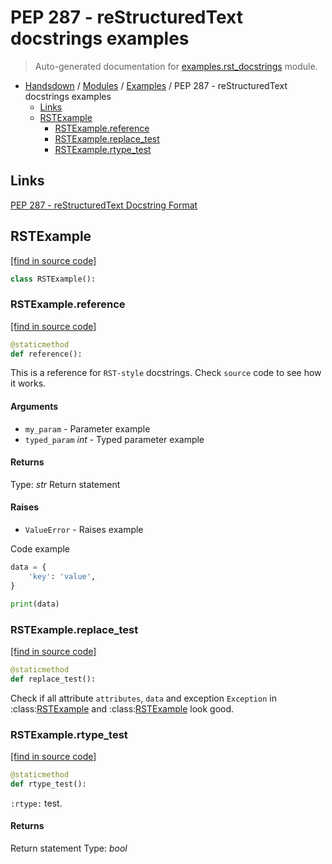 # PEP 287 - reStructuredText docstrings examples

> Auto-generated documentation for [examples.rst_docstrings](https://github.com/vemel/handsdown/blob/master/examples/rst_docstrings.py) module.

- [Handsdown](../README.md#-handsdown---python-documentation-generator) / [Modules](../MODULES.md#modules) / [Examples](index.md#examples) / PEP 287 - reStructuredText docstrings examples
    - [Links](#links)
    - [RSTExample](#rstexample)
        - [RSTExample.reference](#rstexamplereference)
        - [RSTExample.replace_test](#rstexamplereplace_test)
        - [RSTExample.rtype_test](#rstexamplertype_test)

## Links

[PEP 287 - reStructuredText Docstring Format](https://www.python.org/dev/peps/pep-0287/)

## RSTExample

[[find in source code]](https://github.com/vemel/handsdown/blob/master/examples/rst_docstrings.py#L11)

```python
class RSTExample():
```

### RSTExample.reference

[[find in source code]](https://github.com/vemel/handsdown/blob/master/examples/rst_docstrings.py#L12)

```python
@staticmethod
def reference():
```

This is a reference for ``RST-style`` docstrings. Check `source` code
to see how it works.

#### Arguments

- `my_param` - Parameter example
- `typed_param` *int* - Typed parameter example

#### Returns

Type: *str*
Return statement

#### Raises

- `ValueError` -  Raises example

Code example

```python
data = {
    'key': 'value',
}

print(data)
```

### RSTExample.replace_test

[[find in source code]](https://github.com/vemel/handsdown/blob/master/examples/rst_docstrings.py#L41)

```python
@staticmethod
def replace_test():
```

Check if all attribute `attributes`, ``data`` and exception `Exception` in
:class:[RSTExample](#rstexample) and :class:[RSTExample](#rstexample) look good.

### RSTExample.rtype_test

[[find in source code]](https://github.com/vemel/handsdown/blob/master/examples/rst_docstrings.py#L32)

```python
@staticmethod
def rtype_test():
```

`:rtype:` test.

#### Returns

Return statement
Type: *bool*
